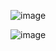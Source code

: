 ![image](https://github.com/user-attachments/assets/a4bb01ee-401a-4ed5-9d7d-3b2c71b03fd1)

![image](https://github.com/user-attachments/assets/95130901-1b40-42b7-8069-3ead1d4419ac)

